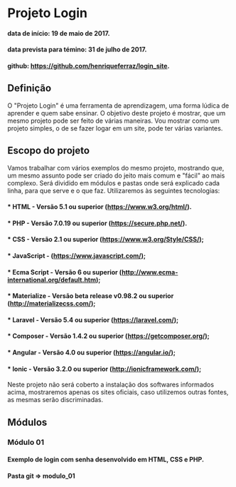 # Projeto Login

#### data de início: 19 de maio de 2017.
#### data prevista para témino: 31 de julho de 2017.
#### github: https://github.com/henriqueferraz/login_site.

## Definição

O "Projeto Login" é uma ferramenta de aprendizagem, uma forma lúdica de aprender e quem sabe ensinar. O objetivo deste projeto é mostrar, que um mesmo projeto pode ser feito de várias maneiras. Vou mostrar como um projeto simples, o de se fazer logar em um site, pode ter várias variantes.

## Escopo do projeto

Vamos trabalhar com vários exemplos do mesmo projeto, mostrando que, um mesmo assunto pode ser criado do jeito mais comum e "fácil" ao mais complexo. Será dividido em módulos e pastas onde será explicado cada linha, para que serve e o que faz.
Utilizaremos às seguintes tecnologias:
####    * HTML - Versão 5.1 ou superior (https://www.w3.org/html/).
####    * PHP - Versão 7.0.19 ou superior (https://secure.php.net/).
####    * CSS - Versão 2.1 ou superior (https://www.w3.org/Style/CSS/);
####    * JavaScript - (https://www.javascript.com/);
####    * Ecma Script - Versão 6 ou superior (http://www.ecma-international.org/default.htm);
####    * Materialize - Versão beta release v0.98.2 ou superior (http://materializecss.com/);
####    * Laravel - Versão 5.4 ou superior (https://laravel.com/);
####    * Composer - Versão 1.4.2 ou superior (https://getcomposer.org/);
####    * Angular - Versão 4.0 ou superior (https://angular.io/);
####    * Ionic - Versão 3.2.0 ou superior (http://ionicframework.com/);

Neste projeto não será coberto a instalação dos softwares informados acima, mostraremos apenas os sites oficiais, caso utilizemos outras fontes, as mesmas serão discriminadas.

## Módulos

### Módulo 01

#### Exemplo de login com senha desenvolvido em HTML, CSS e PHP.

#### Pasta git => modulo_01
